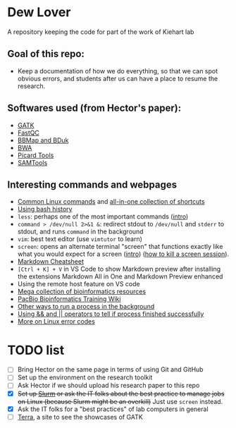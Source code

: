# Dew Lover
A repository keeping the code for part of the work of Kiehart lab

## Goal of this repo:
- Keep a documentation of how we do everything, so that we can spot obvious errors, and students after us can have a place to resume the research.

## Softwares used (from Hector's paper):
- [GATK](https://www.broadinstitute.org/partnerships/education/broade/best-practices-variant-calling-gatk-1) 
- [FastQC](https://www.bioinformatics.babraham.ac.uk/projects/fastqc/) 
- [BBMap and BDuk](https://jgi.doe.gov/data-and-tools/bbtools/bb-tools-user-guide/bbduk-guide/) 
- [BWA](http://bio-bwa.sourceforge.net/) 
- [Picard Tools](http://broadinstitute.github.io/picard)
- [SAMTools](http://www.htslib.org/)

## Interesting commands and webpages
- [Common Linux commands](https://help.ubuntu.com/community/UsingTheTerminal) and [all-in-one collection of shortcuts](https://kapeli.com/cheat_sheets/Bash_Shortcuts.docset/Contents/Resources/Documents/index)
- [Using bash history](https://www.digitalocean.com/community/tutorials/how-to-use-bash-history-commands-and-expansions-on-a-linux-vps)
- `less`: perhaps one of the most important commands ([intro](https://linuxize.com/post/less-command-in-linux/))
- `command > /dev/null 2>&1 &`: redirect stdout to `/dev/null` and `stderr` to stdout, and runs `command` in the background
- `vim`: best text editor (use `vimtutor` to learn)
- `screen`: opens an alternate terminal "screen" that functions exactly like what you would expect for a screen ([intro](https://linuxize.com/post/how-to-use-linux-screen/)) ([how to kill a screen session](https://stackoverflow.com/questions/1509677/kill-detached-screen-session)).
- [Markdown Cheatsheet](https://github.com/adam-p/markdown-here/wiki/Markdown-Cheatsheet)
- `[Ctrl + K] + V` in VS Code to show Markdown preview after installing the extensions Markdown All in One and Markdown Preview enhanced
- Using the remote host feature on VS code
- [Mega collection of bioinformatics resources](https://github.com/jdidion/biotools)
- [PacBio Bioinformatics Training Wiki](https://github.com/PacificBiosciences/Bioinformatics-Training/wiki)
- [Other ways to run a process in the background](https://linuxize.com/post/how-to-run-linux-commands-in-background/)
- [Using && and || operators to tell if process finished successfully](https://unix.stackexchange.com/questions/24684/confusing-use-of-and-operators)
- [More on Linux error codes](https://shapeshed.com/unix-exit-codes/)

# TODO list
- [ ] Bring Hector on the same page in terms of using Git and GitHub
- [ ] Set up the environment on the research toolkit
- [ ] Ask Hector if we should upload his research paper to this repo
- [x] ~~Set up [Slurm](https://slurm.schedmd.com/) or ask the IT folks about the best practice to manage jobs on Linux (because Slurm might be an overkill)~~ Just use `screen` instead.
- [x] Ask the IT folks for a "best practices" of lab computers in general
- [ ] [Terra](https://app.terra.bio/#library/showcase), a site to see the showcases of GATK